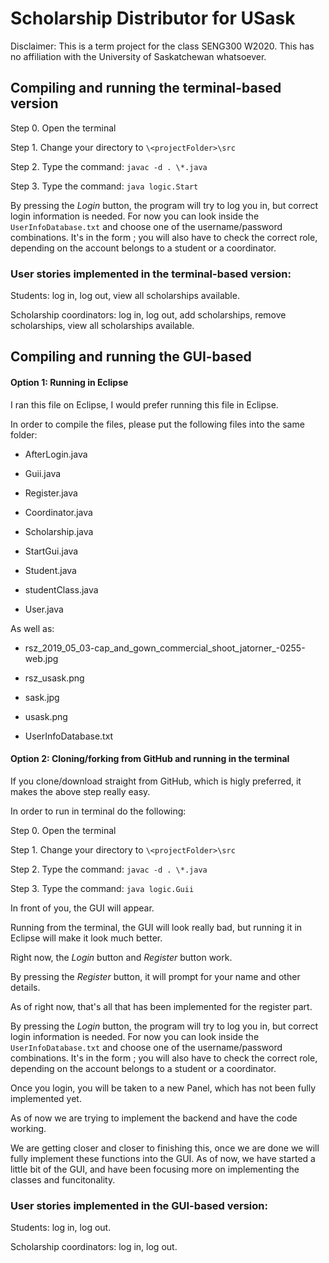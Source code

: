 # Scholarship Distributor for USask

Disclaimer: This is a term project for the class SENG300 W2020. This has no affiliation with the University of Saskatchewan whatsoever.

## Compiling and running the terminal-based version
Step 0. Open the terminal

Step 1. Change your directory to `\<projectFolder>\src`

Step 2. Type the command: `javac -d . \*.java`

Step 3. Type the command: `java logic.Start`

By pressing the *Login* button, the program will try to log you in, but correct login information is needed. For now you can look inside the `UserInfoDatabase.txt` and choose one of the username/password combinations. It's in the form *<username> <password> <role>*; you will also have to check the correct role, depending on the account belongs to a student or a coordinator.

### User stories implemented in the terminal-based version:

Students: log in, log out, view all scholarships available.

Scholarship coordinators: log in, log out, add scholarships, remove scholarships, view all scholarships available.

## Compiling and running the GUI-based

#### Option 1: Running in Eclipse
I ran this file on Eclipse, I would prefer running this file in Eclipse.

In order to compile the files, please put the following files into the same folder:


- AfterLogin.java

- Guii.java

- Register.java

- Coordinator.java

- Scholarship.java

- StartGui.java

- Student.java

- studentClass.java

- User.java


As well as:

- rsz_2019_05_03-cap_and_gown_commercial_shoot_jatorner_-0255-web.jpg

- rsz_usask.png

- sask.jpg

- usask.png

- UserInfoDatabase.txt


#### Option 2: Cloning/forking from GitHub and running in the terminal
If you clone/download straight from GitHub, which is higly preferred, it makes the above step really easy.

In order to run in terminal do the following:

Step 0. Open the terminal

Step 1. Change your directory to `\<projectFolder>\src`

Step 2. Type the command: `javac -d . \*.java`

Step 3. Type the command: `java logic.Guii`

In front of you, the GUI will appear.

Running from the terminal, the GUI will look really bad, but running it in Eclipse will make it look much better.

Right now, the *Login* button and *Register* button work.

By pressing the *Register* button, it will prompt for your name and other details.

As of right now, that's all that has been implemented for the register part.

By pressing the *Login* button, the program will try to log you in, but correct login information is needed. For now you can look inside the `UserInfoDatabase.txt` and choose one of the username/password combinations. It's in the form *<username> <password> <role>*; you will also have to check the correct role, depending on the account belongs to a student or a coordinator.

Once you login, you will be taken to a new Panel, which has not been fully implemented yet.

As of now we are trying to implement the backend and have the code working.

We are getting closer and closer to finishing this, once we are done we will fully implement these functions into the GUI. As of now, we have started a little bit of the GUI, and have been focusing more on implementing the classes and funcitonality. 

### User stories implemented in the GUI-based version:

Students: log in, log out. 

Scholarship coordinators: log in, log out.


